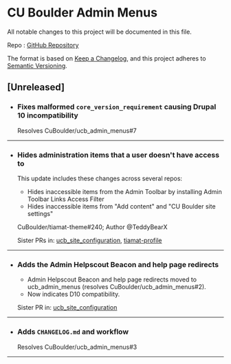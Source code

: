 # CU Boulder Admin Menus

All notable changes to this project will be documented in this file.

Repo : [GitHub Repository](https://github.com/CuBoulder/ucb_admin_menus)

The format is based on [Keep a Changelog](https://keepachangelog.com/en/1.0.0/),
and this project adheres to [Semantic Versioning](https://semver.org/spec/v2.0.0.html).

## [Unreleased]

- ### Fixes malformed `core_version_requirement` causing Drupal 10 incompatibility
  Resolves CuBoulder/ucb_admin_menus#7
---

- ### Hides administration items that a user doesn't have access to
  This update includes these changes across several repos:
  - Hides inaccessible items from the Admin Toolbar by installing Admin Toolbar Links Access Filter
  - Hides inaccessible items from "Add content" and "CU Boulder site settings"
  
  CuBoulder/tiamat-theme#240; Author @TeddyBearX
  
  Sister PRs in: [ucb_site_configuration](https://github.com/CuBoulder/ucb_site_configuration/pull/18), [tiamat-profile](https://github.com/CuBoulder/tiamat-profile/pull/32)
---

- ### Adds the Admin Helpscout Beacon and help page redirects
  - Admin Helpscout Beacon and help page redirects moved to ucb_admin_menus (resolves CuBoulder/ucb_admin_menus#2).
  - Now indicates D10 compatibility.
  
  Sister PR in: [ucb_site_configuration](https://github.com/CuBoulder/ucb_site_configuration/pull/17)
---

- ### Adds `CHANGELOG.md` and workflow
  Resolves CuBoulder/ucb_admin_menus#3
---
